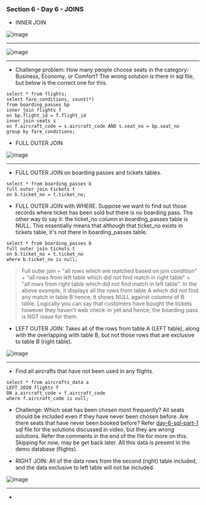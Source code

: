 ### Section 6 - Day 6 - JOINS

- INNER JOIN

![image](https://github.com/vishpant76/15-days-postgres/assets/18080911/2b960de7-639e-45c0-8dae-98ab95a1948d)

---

![image](https://github.com/vishpant76/15-days-postgres/assets/18080911/7b40ddcd-c9c7-48b3-8c13-a4dfc1ecf26d)

---
- Challenge problem: How many people choose seats in the category: Business, Economy, or Comfort? The wrong solution is there in sql file, but below is the correct one for this.

```
select * from flights;
select fare_conditions, count(*)
from boarding_passes bp
inner join flights f
on bp.flight_id = f.flight_id
inner join seats s
on f.aircraft_code = s.aircraft_code AND s.seat_no = bp.seat_no
group by fare_conditions;
```

- FULL OUTER JOIN

![image](https://github.com/vishpant76/15-days-postgres/assets/18080911/4d26ddda-150f-45b8-bed5-9f555b9df923)

--- 

- FULL OUTER JOIN on boarding passes and tickets tables.
```
select * from boarding_passes b
full outer join tickets t
on b.ticket_no = t.ticket_no;
```

- FULL OUTER JOIN with WHERE. Suppose we want to find out those records where ticket has been sold but there is no boarding pass. The other way to say it: the ticket_no column in boarding_passes table is NULL. This essentially means that although that ticket_no exists in tickets table, it's not there in boarding_passes table.

```
select * from boarding_passes b
full outer join tickets t
on b.ticket_no = t.ticket_no
where b.ticket_no is null;
```
> Full outer join = "all rows which are matched based on join condition" + "all rows from left table which did not find match in right table" + "all rows from right table which did not find match in left table". In the above example, it displays all the rows from table A which did not find any match in table B hence, it shows NULL against columns of B table. Logically you can say that customers have bought the tickets however they haven't web check-in yet and hence, the boarding pass is NOT issue for them.

- LEFT OUTER JOIN: Takes all of the rows from table A (LEFT table), along with the overlapping with table B, but not those rows that are exclusive to table B (right table).

![image](https://github.com/vishpant76/15-days-postgres/assets/18080911/fe71116a-fcb7-4ef9-98b1-9de19cda466c)

---

- Find all aircrafts that have not been used in any flights.
```
select * from aircrafts_data a
LEFT JOIN flights f
ON a.aircraft_code = f.aircraft_code
where f.aircraft_code is null;
```

- Challenge: Which seat has been chosen most frequently? All seats should be included even if they have never been chosen before. Are there seats that have never been booked before? Refer [day-6-sql-part-1](https://github.com/vishpant76/15-days-postgres/blob/main/Section-6/day-6-sql-part-1.sql) sql file for the solutions discussed in video, but they are wrong solutions. Refer the comments in the end of the file for more on this. Skipping for now, may be get back later. All this data is present in the demo database (flights).

- RIGHT JOIN: All of the data rows from the second (right) table included, and the data exclusive to left table will not be included.

![image](https://github.com/vishpant76/15-days-postgres/assets/18080911/91b2e7b0-41ab-4ea4-be7e-056846e03d9c)

---

- 
